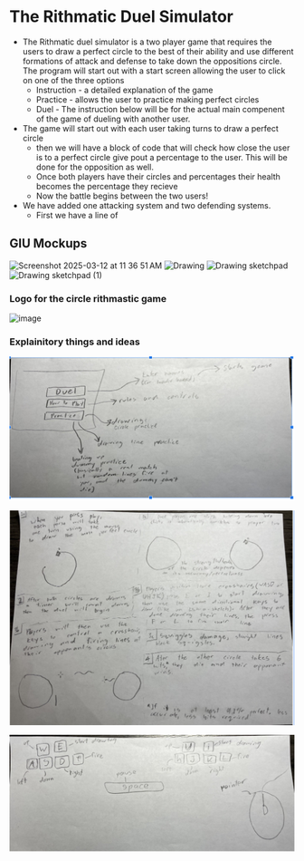 # The Rithmatic Duel Simulator
* The Rithmatic duel simulator is a two player game that requires the users to draw a perfect circle to the best of their ability and use different formations of attack and defense to take down the oppositions circle.
  The program will start out with a start screen allowing the user to click on one of the three options
  * Instruction - a detailed explanation of the game
  * Practice - allows the user to practice making perfect circles
  * Duel -
 The instruction below will be for the actual main compenent of the game of dueling with another user.
* The game will start out with each user taking turns to draw a perfect circle
  - then we will have a block of code that will check how close the user is to a perfect circle give pout a percentage to the user. This will be done for the opposition as well.
  - Once both players have their circles and percentages their health becomes the percentage they recieve
  - Now the battle begins between the two users!
* We have added one attacking system and two defending systems.
  - First we have a line of 
## GIU Mockups
![Screenshot 2025-03-12 at 11 36 51 AM](https://github.com/user-attachments/assets/5b4ce382-c68a-445d-a232-bfbe177b96be)
![Drawing](https://github.com/user-attachments/assets/40b6471e-d076-4f8f-b812-98131846af52)
![Drawing sketchpad](https://github.com/user-attachments/assets/45257920-c93b-477b-9023-4197f0a0a52c)
![Drawing sketchpad (1)](https://github.com/user-attachments/assets/52de7376-ca57-42d9-8047-cae66ba5d22e)

### Logo for the circle rithmastic game

![image](https://github.com/user-attachments/assets/fd4363d8-40c6-4ab1-b8b1-9c425116b651)

### Explainitory things and ideas
![](https://github.com/HenryBald/SyntaxSorcerors/blob/main/musicprogram/assets/circleGame1.png)

![](https://github.com/HenryBald/SyntaxSorcerors/blob/main/musicprogram/assets/circleGame2.png)

![](https://github.com/HenryBald/SyntaxSorcerors/blob/main/musicprogram/assets/circleGame3.png)



